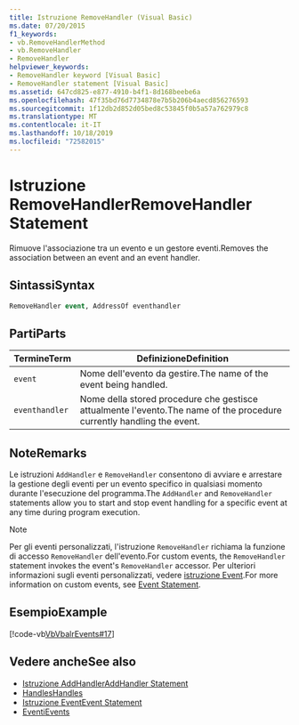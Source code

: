 ```yaml
---
title: Istruzione RemoveHandler (Visual Basic)
ms.date: 07/20/2015
f1_keywords:
- vb.RemoveHandlerMethod
- vb.RemoveHandler
- RemoveHandler
helpviewer_keywords:
- RemoveHandler keyword [Visual Basic]
- RemoveHandler statement [Visual Basic]
ms.assetid: 647cd825-e877-4910-b4f1-8d168beebe6a
ms.openlocfilehash: 47f35bd76d7734878e7b5b206b4aecd856276593
ms.sourcegitcommit: 1f12db2d852d05bed8c53845f0b5a57a762979c8
ms.translationtype: MT
ms.contentlocale: it-IT
ms.lasthandoff: 10/18/2019
ms.locfileid: "72582015"
---
```

# <a name="removehandler-statement"></a><span data-ttu-id="80398-102">Istruzione RemoveHandler</span><span class="sxs-lookup"><span data-stu-id="80398-102">RemoveHandler Statement</span></span>
<span data-ttu-id="80398-103">Rimuove l'associazione tra un evento e un gestore eventi.</span><span class="sxs-lookup"><span data-stu-id="80398-103">Removes the association between an event and an event handler.</span></span>  
  
## <a name="syntax"></a><span data-ttu-id="80398-104">Sintassi</span><span class="sxs-lookup"><span data-stu-id="80398-104">Syntax</span></span>  
  
```vb  
RemoveHandler event, AddressOf eventhandler  
```  
  
## <a name="parts"></a><span data-ttu-id="80398-105">Parti</span><span class="sxs-lookup"><span data-stu-id="80398-105">Parts</span></span>  
  
|<span data-ttu-id="80398-106">Termine</span><span class="sxs-lookup"><span data-stu-id="80398-106">Term</span></span>|<span data-ttu-id="80398-107">Definizione</span><span class="sxs-lookup"><span data-stu-id="80398-107">Definition</span></span>|  
|---|---|  
|`event`|<span data-ttu-id="80398-108">Nome dell'evento da gestire.</span><span class="sxs-lookup"><span data-stu-id="80398-108">The name of the event being handled.</span></span>|  
|`eventhandler`|<span data-ttu-id="80398-109">Nome della stored procedure che gestisce attualmente l'evento.</span><span class="sxs-lookup"><span data-stu-id="80398-109">The name of the procedure currently handling the event.</span></span>|  
  
## <a name="remarks"></a><span data-ttu-id="80398-110">Note</span><span class="sxs-lookup"><span data-stu-id="80398-110">Remarks</span></span>  
 <span data-ttu-id="80398-111">Le istruzioni `AddHandler` e `RemoveHandler` consentono di avviare e arrestare la gestione degli eventi per un evento specifico in qualsiasi momento durante l'esecuzione del programma.</span><span class="sxs-lookup"><span data-stu-id="80398-111">The `AddHandler` and `RemoveHandler` statements allow you to start and stop event handling for a specific event at any time during program execution.</span></span>  
  
> [!NOTE]
> <span data-ttu-id="80398-112">Per gli eventi personalizzati, l'istruzione `RemoveHandler` richiama la funzione di accesso `RemoveHandler` dell'evento.</span><span class="sxs-lookup"><span data-stu-id="80398-112">For custom events, the `RemoveHandler` statement invokes the event's `RemoveHandler` accessor.</span></span> <span data-ttu-id="80398-113">Per ulteriori informazioni sugli eventi personalizzati, vedere [istruzione Event](../../../visual-basic/language-reference/statements/event-statement.md).</span><span class="sxs-lookup"><span data-stu-id="80398-113">For more information on custom events, see [Event Statement](../../../visual-basic/language-reference/statements/event-statement.md).</span></span>  
  
## <a name="example"></a><span data-ttu-id="80398-114">Esempio</span><span class="sxs-lookup"><span data-stu-id="80398-114">Example</span></span>  
 [!code-vb[VbVbalrEvents#17](~/samples/snippets/visualbasic/VS_Snippets_VBCSharp/VbVbalrEvents/VB/Class1.vb#17)]  
  
## <a name="see-also"></a><span data-ttu-id="80398-115">Vedere anche</span><span class="sxs-lookup"><span data-stu-id="80398-115">See also</span></span>

- [<span data-ttu-id="80398-116">Istruzione AddHandler</span><span class="sxs-lookup"><span data-stu-id="80398-116">AddHandler Statement</span></span>](../../../visual-basic/language-reference/statements/addhandler-statement.md)
- [<span data-ttu-id="80398-117">Handles</span><span class="sxs-lookup"><span data-stu-id="80398-117">Handles</span></span>](../../../visual-basic/language-reference/statements/handles-clause.md)
- [<span data-ttu-id="80398-118">Istruzione Event</span><span class="sxs-lookup"><span data-stu-id="80398-118">Event Statement</span></span>](../../../visual-basic/language-reference/statements/event-statement.md)
- [<span data-ttu-id="80398-119">Eventi</span><span class="sxs-lookup"><span data-stu-id="80398-119">Events</span></span>](../../../visual-basic/programming-guide/language-features/events/index.md)
